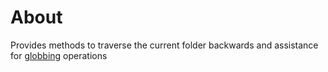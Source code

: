 ﻿# About

Provides methods to traverse the current folder backwards and assistance for [globbing](https://docs.microsoft.com/en-us/dotnet/core/extensions/file-globbing) operations

